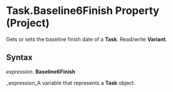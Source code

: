 
# Task.Baseline6Finish Property (Project)

Gets or sets the baseline finish date of a  **Task**. Read/write  **Variant**.


## Syntax

 _expression_. **Baseline6Finish**

 _expression_A variable that represents a  **Task** object.

